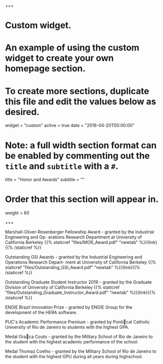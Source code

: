 +++
# Custom widget.
# An example of using the custom widget to create your own homepage section.
# To create more sections, duplicate this file and edit the values below as desired.
widget = "custom"
active = true
date = "2016-04-20T00:00:00"

# Note: a full width section format can be enabled by commenting out the `title` and `subtitle` with a `#`.
title = "Honor and Awards"
subtitle = ""

# Order that this section will appear in.
weight = 60

+++

Marshall-Oliver-Rosenberger Fellowship Award - granted by the Industrial Engineering and Op-
erations Research Department at University of California Berkeley
	{{% staticref "files/MOR_Award.pdf" "newtab" %}}(link){{% /staticref %}}

Outstanding GSI Awards - granted by the Industrial Engineering and Operations Research Depart-
ment at University of California Berkeley
	{{% staticref "files/Outstanding_GSI_Award.pdf" "newtab" %}}(link){{% /staticref %}}

Outstanding Graduate Student Instructor 2019 - granted by the Graduate Division of University
of California Berkeley
	{{% staticref "files/Outstanding_Graduate_Instructor_Award.pdf" "newtab" %}}(link){{% /staticref %}}

ENGIE Brazil Innovation Prize - granted by ENGIE Group for the development of the HERA
software.

PUC's Academic Performance Premium - granted by Pontical Catholic University of Rio de
Janeiro to students with the highest GPA.

Medal Graca Couto - granted by the Military School of Rio de Janeiro to the student with the highest
academic performance of the school.

Medal Thomaz Coelho - granted by the Military School of Rio de Janeiro to the student with the
highest GPU during all years during highschool.